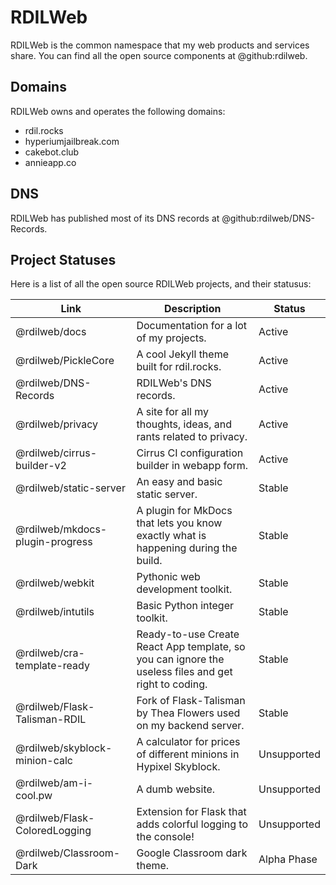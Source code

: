 # RDILWeb

RDILWeb is the common namespace that my web products and services share.
You can find all the open source components at @github:rdilweb.

## Domains

RDILWeb owns and operates the following domains:

* rdil.rocks
* hyperiumjailbreak.com
* cakebot.club
* annieapp.co

## DNS

RDILWeb has published most of its DNS records at @github:rdilweb/DNS-Records.

## Project Statuses

Here is a list of all the open source RDILWeb projects, and their statusus:

| **Link** | **Description** | **Status** |
|----------|-----------------|------------|
| @rdilweb/docs | Documentation for a lot of my projects. | Active |
| @rdilweb/PickleCore | A cool Jekyll theme built for rdil.rocks. | Active |
| @rdilweb/DNS-Records | RDILWeb's DNS records. | Active |
| @rdilweb/privacy | A site for all my thoughts, ideas, and rants related to privacy. | Active |
| @rdilweb/cirrus-builder-v2 | Cirrus CI configuration builder in webapp form. | Active |
| @rdilweb/static-server | An easy and basic static server. | Stable |
| @rdilweb/mkdocs-plugin-progress | A plugin for MkDocs that lets you know exactly what is happening during the build. | Stable |
| @rdilweb/webkit | Pythonic web development toolkit. | Stable |
| @rdilweb/intutils | Basic Python integer toolkit. | Stable |
| @rdilweb/cra-template-ready | Ready-to-use Create React App template, so you can ignore the useless files and get right to coding. | Stable |
| @rdilweb/Flask-Talisman-RDIL | Fork of Flask-Talisman by Thea Flowers used on my backend server. | Stable |
| @rdilweb/skyblock-minion-calc | A calculator for prices of different minions in Hypixel Skyblock. | Unsupported |
| @rdilweb/am-i-cool.pw | A dumb website. | Unsupported |
| @rdilweb/Flask-ColoredLogging | Extension for Flask that adds colorful logging to the console! | Unsupported |
| @rdilweb/Classroom-Dark | Google Classroom dark theme. | Alpha Phase |
